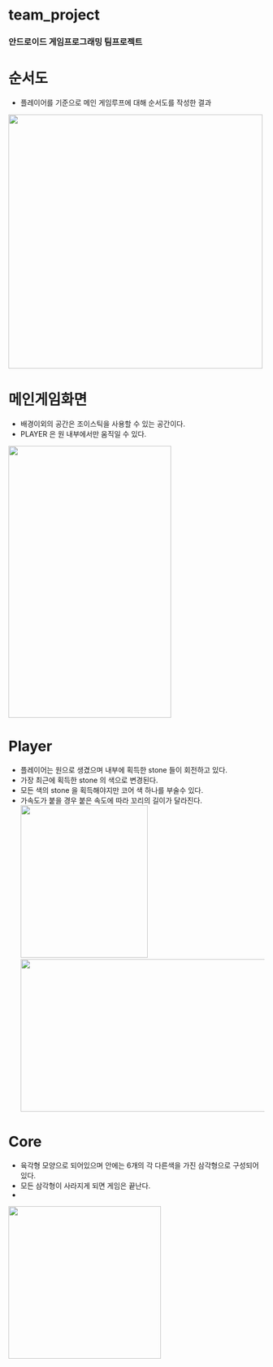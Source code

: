 # team_project  
### 안드로이드 게임프로그래밍 팀프로젝트
# 순서도  
- 플레이어를 기준으로 메인 게임루프에 대해 순서도를 작성한 결과  
<img src = "https://user-images.githubusercontent.com/40654954/80484602-f2cd6900-8992-11ea-8e50-01f5d886aa7d.png" height="500px" width="500px"/>

# 메인게임화면  
 - 배경이외의 공간은 조이스틱을 사용할 수 있는 공간이다. 
 - PLAYER 은 원 내부에서만 움직일 수 있다.

<img src = "https://user-images.githubusercontent.com/40654954/80394287-9c0d5400-88ec-11ea-87c3-a72d02fa42d5.jpg" height="535px" width="320px"/>

# Player
 - 플레이어는 원으로 생겼으며 내부에 획득한 stone 들이 회전하고 있다. 
 - 가장 최근에 획득한 stone 의 색으로 변경된다.
 - 모든 색의 stone 을 획득해야지만 코어 색 하나를 부술수 있다. 
 - 가속도가 붙을 경우 붙은 속도에 따라 꼬리의 길이가 달라진다.  
 <img src ="https://user-images.githubusercontent.com/40654954/80394310-9f084480-88ec-11ea-8254-a50e0e6a8496.jpg" height = "300px" width = "250px"/><img src ="https://user-images.githubusercontent.com/40654954/80394316-a0d20800-88ec-11ea-8053-45881f22efdb.jpg" height = "300px" width = "600px"/>

# Core
 - 육각형 모양으로 되어있으며 안에는 6개의 각 다른색을 가진 삼각형으로 구성되어 있다.  
 - 모든 삼각형이 사라지게 되면 게임은 끝난다.
 - 
<img src ="https://user-images.githubusercontent.com/40654954/80394266-96177300-88ec-11ea-9734-274b74784532.jpg" height = "300px" width = "300px"/>

 
 

